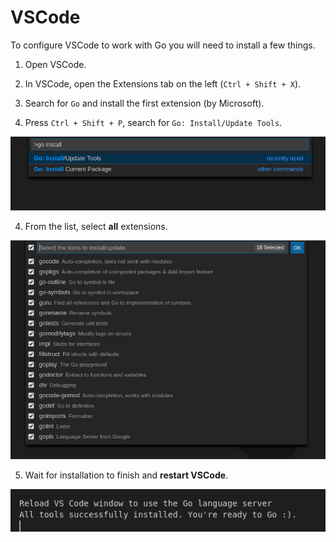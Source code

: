 # VSCode

To configure VSCode to work with Go you will need to install a few things.

1. Open VSCode.

2. In VSCode, open the Extensions tab on the left (`Ctrl + Shift + X`).

3. Search for `Go` and install the first extension (by Microsoft).

4. Press `Ctrl + Shift + P`, search for `Go: Install/Update Tools`.

![Install Tools Command](content/1.png)

4. From the list, select **all** extensions.

![Select All Tools](content/2.png)

5. Wait for installation to finish and **restart VSCode**.  

![Finished output](content/3.png)
